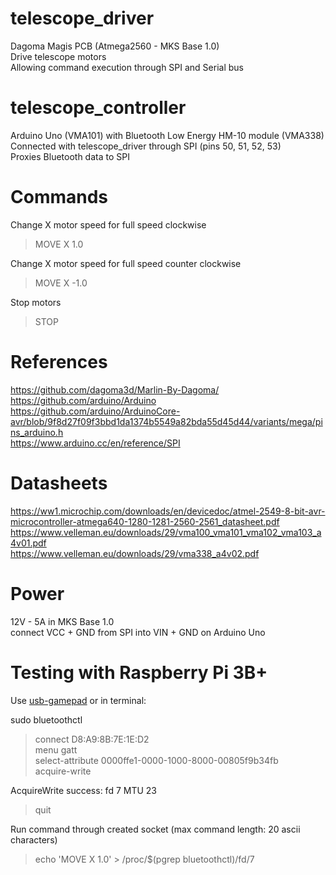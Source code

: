 # telescope_driver
Dagoma Magis PCB (Atmega2560 - MKS Base 1.0) \
Drive telescope motors \
Allowing command execution through SPI and Serial bus

# telescope_controller
Arduino Uno (VMA101) with Bluetooth Low Energy HM-10 module (VMA338) Connected with telescope_driver through SPI (pins 50, 51, 52, 53) \
Proxies Bluetooth data to SPI

# Commands
Change X motor speed for full speed clockwise
> MOVE X 1.0

Change X motor speed for full speed counter clockwise
> MOVE X -1.0

Stop motors
> STOP


# References
https://github.com/dagoma3d/Marlin-By-Dagoma/ \
https://github.com/arduino/Arduino \
https://github.com/arduino/ArduinoCore-avr/blob/9f8d27f09f3bbd1da1374b5549a82bda55d45d44/variants/mega/pins_arduino.h \
https://www.arduino.cc/en/reference/SPI

# Datasheets
https://ww1.microchip.com/downloads/en/devicedoc/atmel-2549-8-bit-avr-microcontroller-atmega640-1280-1281-2560-2561_datasheet.pdf \
https://www.velleman.eu/downloads/29/vma100_vma101_vma102_vma103_a4v01.pdf \
https://www.velleman.eu/downloads/29/vma338_a4v02.pdf

# Power
12V - 5A in MKS Base 1.0 \
connect VCC + GND from SPI into VIN + GND on Arduino Uno

# Testing with Raspberry Pi 3B+
Use [usb-gamepad](https://github.com/DethCount/usb-gamepad) or in terminal:

sudo bluetoothctl
> connect D8:A9:8B:7E:1E:D2 \
> menu gatt \
> select-attribute 0000ffe1-0000-1000-8000-00805f9b34fb \
> acquire-write

AcquireWrite success: fd 7 MTU 23

> quit

Run command through created socket (max command length: 20 ascii characters)
> echo 'MOVE X 1.0' > /proc/$(pgrep bluetoothctl)/fd/7
